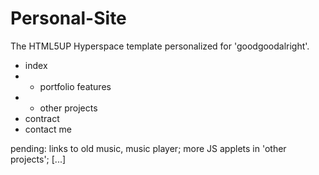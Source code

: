# Personal-Site

The HTML5UP Hyperspace template personalized for 'goodgoodalright'. 
- index
- - portfolio features
- - other projects
- contract
- contact me

pending:
links to old music, music player; more JS applets in 'other projects'; [...] 
